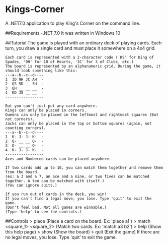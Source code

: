 # Kings-Corner
A .NET7.0 application to play King's Corner on the command line.

##Requirements
-.NET 7.0
It was written in Windows 10

##Tutorial
    The game is played with an ordinary deck of playing cards. 
    Each turn, you draw a single card and must place it somewhere on a 4x4 grid.
    
    Each card is represented with a 2-character code ('KS' for King of Spades, '0H' for 10 of Hearts, '3C' for 3 of Clubs, etc.)
    The board is represented by an alphanumeric grid. During the game, it should look something like this:
    ---a--b--c--d----
    1  3D 9H JC AH  -
    2  QS 5D __ 3H  -
    3  QH __ __ __  -
    4  KD JS __ __  -
    -----------------
    
    But you can't just put any card anywhere.
    Kings can only be placed in corners.
    Queens can only be placed in the leftmost and rightmost squares (But not corners).
    Jacks can only be placed in the top or bottom squares (again, not counting corners).
    ---a--b--c--d----
    1  K- J- J- K-  -
    2  Q- __ __ Q-  -
    3  Q- __ __ Q-  -
    4  K- J- J- K-  -
    -----------------
    Aces and Numbered cards can be placed anywhere.

    If two cards add up to 10, you can match them together and remove them from the board.
    (ex: a 3 and a 7, an ace and a nine, or two fives can be matched together. A ten can be matched with itself.)
    (You can ignore suits.)

    If you run out of cards in the deck, you win!
    If you can't find a legal move, you lose. Type 'quit' to exit the game.
    (Don't feel bad. Not all games are winnable.)
    (Type 'help' to see the controls.)

##Controls
      > place <square> (Place a card on the board. Ex: 'place a1')
      > match <square_1> <square_2> (Match two cards. Ex: 'match a3 b2')
      > help (Show this help page)
      > show (Show the board)
      > quit (Exit the game)
    If there are no legal moves, you lose. Type 'quit' to exit the game.

